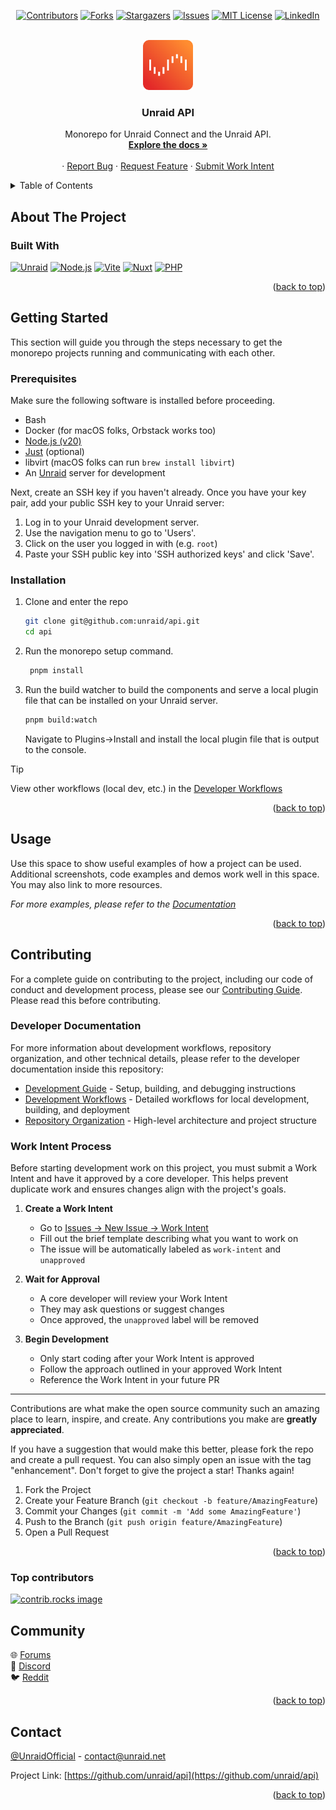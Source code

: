 <!-- Adapted from: https://github.com/othneildrew/Best-README-Template -->
<!-- Improved compatibility of back to top link: See: https://github.com/othneildrew/Best-README-Template/pull/73 -->
<a id="readme-top"></a>

<!-- PROJECT SHIELDS -->
<!--
*** I'm using markdown "reference style" links for readability.
*** Reference links are enclosed in brackets [ ] instead of parentheses ( ).
*** See the bottom of this document for the declaration of the reference variables
*** for contributors-url, forks-url, etc. This is an optional, concise syntax you may use.
*** https://www.markdownguide.org/basic-syntax/#reference-style-links
-->
<div align="center">

[![Contributors][contributors-shield]][contributors-url]
[![Forks][forks-shield]][forks-url]
[![Stargazers][stars-shield]][stars-url]
[![Issues][issues-shield]][issues-url]
[![MIT License][license-shield]][license-url]
[![LinkedIn][linkedin-shield]][linkedin-url]

</div>
<!-- PROJECT LOGO -->
<br />
<div align="center">
  <a href="https://github.com/unraid/api">
    <img src=".github/unraid.svg" alt="Logo" width="80" height="80"/>
  </a>

<h3 align="center">Unraid API</h3>

  <p align="center">
    Monorepo for Unraid Connect and the Unraid API.
    <br />
    <a href="https://docs.unraid.net/"><strong>Explore the docs »</strong></a>
    <br />
    <br />
    ·
    <a href="https://github.com/unraid/api/issues/new?template=bug_report.md">Report Bug</a>
    ·
    <a href="https://github.com/unraid/api/issues/new?template=feature_request.md">Request Feature</a>
    ·
    <a href="https://github.com/unraid/api/issues/new?template=work_intent.md&type=task">Submit Work Intent</a>
  </p>
</div>

<!-- TABLE OF CONTENTS -->
<details>
  <summary>Table of Contents</summary>
  <ol>
    <li>
      <a href="#about-the-project">About The Project</a>
      <ul>
        <li><a href="#built-with">Built With</a></li>
      </ul>
    </li>
    <li>
      <a href="#getting-started">Getting Started</a>
      <ul>
        <li><a href="#prerequisites">Prerequisites</a></li>
        <li><a href="#installation">Installation</a></li>
      </ul>
    </li>
    <li><a href="#usage">Usage</a></li>
    <li><a href="#roadmap">Roadmap</a></li>
    <li><a href="#contributing">Contributing</a></li>
    <li><a href="#license">License</a></li>
    <li><a href="#contact">Contact</a></li>
    <li><a href="#acknowledgments">Acknowledgments</a></li>
  </ol>
</details>

<!-- ABOUT THE PROJECT -->
## About The Project

<!-- [![Product Name Screen Shot][product-screenshot]](https://unraid.net) 

<p align="right">(<a href="#readme-top">back to top</a>)</p> -->

### Built With

[![Unraid][Unraid]][Unraid-url]
[![Node.js][Node.js]][Node-url]
[![Vite][Vite-badge]][Vite-url]
[![Nuxt][Nuxt.js]][Nuxt-url]
[![PHP][PHP]][PHP-url]

<p align="right">(<a href="#readme-top">back to top</a>)</p>

<!-- GETTING STARTED -->
## Getting Started

This section will guide you through the steps necessary to get the monorepo projects running and
communicating with each other.

### Prerequisites

Make sure the following software is installed before proceeding.

* Bash
* Docker (for macOS folks, Orbstack works too)
* [Node.js (v20)][Node-url]
* [Just](https://github.com/casey/just) (optional)
* libvirt (macOS folks can run `brew install libvirt`)
* An [Unraid][Unraid-url] server for development

Next, create an SSH key if you haven't already.
Once you have your key pair, add your public SSH key to your Unraid server:

1. Log in to your Unraid development server.
2. Use the navigation menu to go to 'Users'.
3. Click on the user you logged in with (e.g. `root`)
4. Paste your SSH public key into 'SSH authorized keys' and click 'Save'.

### Installation

1. Clone and enter the repo

   ```sh
   git clone git@github.com:unraid/api.git
   cd api
   ```

2. Run the monorepo setup command.

   ```sh
    pnpm install
   ```

3. Run the build watcher to build the components and serve a local plugin file that can be installed on your Unraid server.

   ```sh
   pnpm build:watch
   ```

   Navigate to Plugins->Install and install the local plugin file that is output to the console.

> [!TIP]
> View other workflows (local dev, etc.) in the [Developer Workflows](./api/docs/developer/workflows.md)

<p align="right">(<a href="#readme-top">back to top</a>)</p>

<!-- USAGE EXAMPLES -->
## Usage

Use this space to show useful examples of how a project can be used. Additional screenshots, code examples and demos work well in this space. You may also link to more resources.

_For more examples, please refer to the [Documentation](https://docs.unraid.net/)_

<p align="right">(<a href="#readme-top">back to top</a>)</p>

<!-- ROADMAP -->
<!-- ## Roadmap

- [ ] Feature 1
- [ ] Feature 2
- [ ] Feature 3
    - [ ] Nested Feature

See the [open issues](https://github.com/unraid/api/issues) for a full list of proposed features (and known issues).

<p align="right">(<a href="#readme-top">back to top</a>)</p> -->

<!-- CONTRIBUTING -->
## Contributing

For a complete guide on contributing to the project, including our code of conduct and development process, please see our [Contributing Guide](./CONTRIBUTING.md). Please read this before contributing.

### Developer Documentation

For more information about development workflows, repository organization, and other technical details, please refer to the developer documentation inside this repository:

* [Development Guide](./api/docs/developer/development.md) - Setup, building, and debugging instructions
* [Development Workflows](./api/docs/developer/workflows.md) - Detailed workflows for local development, building, and deployment
* [Repository Organization](./api/docs/developer/repo-organization.md) - High-level architecture and project structure

### Work Intent Process

Before starting development work on this project, you must submit a Work Intent and have it approved by a core developer. This helps prevent duplicate work and ensures changes align with the project's goals.

1. **Create a Work Intent**
   * Go to [Issues → New Issue → Work Intent](https://github.com/unraid/api/issues/new?template=work_intent.md)
   * Fill out the brief template describing what you want to work on
   * The issue will be automatically labeled as `work-intent` and `unapproved`

2. **Wait for Approval**
   * A core developer will review your Work Intent
   * They may ask questions or suggest changes
   * Once approved, the `unapproved` label will be removed

3. **Begin Development**
   * Only start coding after your Work Intent is approved
   * Follow the approach outlined in your approved Work Intent
   * Reference the Work Intent in your future PR

---

Contributions are what make the open source community such an amazing place to learn, inspire, and create. Any contributions you make are **greatly appreciated**.

If you have a suggestion that would make this better, please fork the repo and create a pull request. You can also simply open an issue with the tag "enhancement".
Don't forget to give the project a star! Thanks again!

1. Fork the Project
2. Create your Feature Branch (`git checkout -b feature/AmazingFeature`)
3. Commit your Changes (`git commit -m 'Add some AmazingFeature'`)
4. Push to the Branch (`git push origin feature/AmazingFeature`)
5. Open a Pull Request

<p align="right">(<a href="#readme-top">back to top</a>)</p>

### Top contributors

<a href="https://github.com/unraid/api/graphs/contributors">
  <img src="https://contrib.rocks/image?repo=unraid/api" alt="contrib.rocks image" />
</a>

<!-- LICENSE -->
<!-- ## License

<p align="right">(<a href="#readme-top">back to top</a>)</p> -->

<!-- Community & Acknowledgements -->
## Community

🌐 [Forums](https://forums.unraid.net/)  
💬 [Discord](https://discord.unraid.net/)  
🐦 [Reddit](https://www.reddit.com/r/unRAID/)

<p align="right">(<a href="#readme-top">back to top</a>)</p>

<!-- CONTACT -->
## Contact

[@UnraidOfficial](https://twitter.com/UnraidOfficial) - <contact@unraid.net>

Project Link: [https://github.com/unraid/api](https://github.com/unraid/api)

<p align="right">(<a href="#readme-top">back to top</a>)</p>

<!-- MARKDOWN LINKS & IMAGES -->
<!-- https://www.markdownguide.org/basic-syntax/#reference-style-links -->
[contributors-shield]: https://img.shields.io/github/contributors/unraid/api.svg?style=for-the-badge
[contributors-url]: https://github.com/unraid/api/graphs/contributors
[forks-shield]: https://img.shields.io/github/forks/unraid/api.svg?style=for-the-badge
[forks-url]: https://github.com/unraid/api/network/members
[stars-shield]: https://img.shields.io/github/stars/unraid/api.svg?style=for-the-badge
[stars-url]: https://github.com/unraid/api/stargazers
[issues-shield]: https://img.shields.io/github/issues/unraid/api.svg?style=for-the-badge
[issues-url]: https://github.com/unraid/api/issues
[license-shield]: https://img.shields.io/badge/License-GPL--2.0-default?style=for-the-badge&color=pink
[license-url]: https://github.com/unraid/api/blob/main/LICENSE.md
[linkedin-shield]: https://img.shields.io/badge/-LinkedIn-black.svg?style=for-the-badge&logo=linkedin&colorB=555
[linkedin-url]: https://www.linkedin.com/company/unraid
[Nuxt.js]: https://img.shields.io/badge/Nuxt-002E3B?style=for-the-badge&logo=nuxtdotjs&logoColor=#00DC82
[Node.js]: https://img.shields.io/badge/node.js-6DA55F?style=for-the-badge&logo=node.js&logoColor=white
[PHP]: https://img.shields.io/badge/php-%23777BB4.svg?style=for-the-badge&logo=php&logoColor=white
[Unraid]: https://img.shields.io/badge/unraid-%23F15A2C.svg?style=for-the-badge&logo=unraid&logoColor=white
[Unraid-url]: https://unraid.net
[Nuxt-url]: https://nuxt.com/
[Node-url]: https://nodejs.org/
[PHP-url]: https://php.net/
[Vite-badge]: https://img.shields.io/badge/Vite-646CFF?style=for-the-badge&logo=Vite&logoColor=white
[Vite-url]: https://vite.dev/

